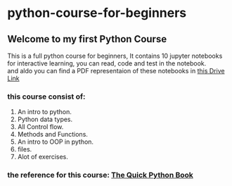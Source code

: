 # python-course-for-beginners
## Welcome to my first Python Course
This is a full python course for beginners, It contains 10 jupyter notebooks for interactive learning, you can read, code and test in the notebook.<br> and aldo you can find a PDF representaion of these notebooks in
[this Drive Link](https://drive.google.com/drive/folders/1Fj58_vT_v4dPxtgLYmLKNMZONr4SEHQx?usp=sharing)<br>
### this course consist of:
1. An intro to python.
2. Python data types.
3. All Control flow.
4. Methods and Functions.
5. An intro to OOP in python.
6. files.
7. Alot of exercises.

### the reference for this course: [The Quick Python Book](https://www.manning.com/books/the-quick-python-book-third-edition)
